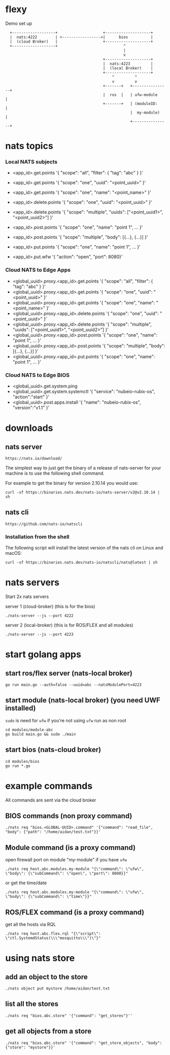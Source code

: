 # flexy

Demo set up

```
  +-------------------+                    +--------------------+
  |  nats:4222        | <----------------->|      bios          |
  |  (cloud Broker)   |                    +--------------------+
  +-------------------+                             ^
                                                    |
                                                    v
                                           +--------------------+
                                           |  nats:4223         |
                                           |  (local Broker)    |
                                           +--------------------+
                                               ^         ^
                                               v         v
                                           +-------+   +----------------+
                                           |  ros  |   | ufw-module     |
                                           +-------+   | (moduleID:     |
                                                       |  my-module)    |
                                                       +----------------+

```
# nats topics
### Local NATS subjects
- <app_id>.get.points '{ "scope": "all", "filter": { "tag": "abc" } }'
- <app_id>.get.points '{ "scope": "one",  "uuid": "<point_uuid>" }'
- <app_id>.get.points '{ "scope": "one", "name": "<point_name>" }'
- <app_id>.delete.points '{ "scope": "one", "uuid": "<point_uuid>" }'
- <app_id>.delete.points '{ "scope": "multiple", "uuids": ["<point_uuid1>", "<point_uuid2>"] }'
- <app_id>.post.points '{ "scope": "one", "name": "point 1", ... }'
- <app_id>.post.points '{ "scope": "multiple", "body": [{...}, {...}] }'
- <app_id>.put.points '{ "scope": "one", "name": "point 1", ... }'

- <app_id>.put.wfw '{ "action": "open", "port": 8080}'

### Cloud NATS to Edge Apps

- <global_uuid>.proxy.<app_id>.get.points '{ "scope": "all", "filter": { "tag": "abc" } }'
- <global_uuid>.proxy.<app_id>.get.points '{ "scope": "one",  "uuid": "<point_uuid>" }'
- <global_uuid>.proxy.<app_id>.get.points '{ "scope": "one", "name": "<point_name>" }'
- <global_uuid>.proxy.<app_id>.delete.points '{ "scope": "one", "uuid": "<point_uuid>" }'
- <global_uuid>.proxy.<app_id>.delete.points '{ "scope": "multiple", "uuids": ["<point_uuid1>", "<point_uuid2>"] }'
- <global_uuid>.proxy.<app_id>.post.points '{ "scope": "one", "name": "point 1", ... }'
- <global_uuid>.proxy.<app_id>.post.points '{ "scope": "multiple", "body": [{...}, {...}] }'
- <global_uuid>.proxy.<app_id>.put.points '{ "scope": "one", "name": "point 1", ... }'

### Cloud NATS to Edge BIOS
- <global_uuid>.get.system.ping
- <global_uuid>.get.system.systemctl '{ "service": "nubeio-rubix-os", "action":"start" }'
- <global_uuid>.post.apps.install '{ "name": "nubeio-rubix-os", "version":"v1.1" }'

# downloads

## nats server

```
https://nats.io/download/
```

The simplest way to just get the binary of a release of nats-server for your machine is to use the following shell command.

For example to get the binary for version 2.10.14 you would use:

```
curl -sf https://binaries.nats.dev/nats-io/nats-server/v2@v2.10.14 | sh
```

## nats cli
```
https://github.com/nats-io/natscli
```

### Installation from the shell
The following script will install the latest version of the nats cli on Linux and macOS:

```
curl -sf https://binaries.nats.dev/nats-io/natscli/nats@latest | sh
```

# nats servers
Start 2x nats servers 

server 1 (cloud-broker) (this is for the bios)
```
./nats-server --js --port 4222
```
server 2 (local-broker) (this is for ROS/FLEX and all modules)
```
./nats-server --js --port 4223
```

# start golang apps

## start ros/flex server (nats-local broker)
```
go run main.go --auth=false --uuid=abc --natsModulePort=4223
```

## start module (nats-local broker) (you need UWF installed)

`sudo` is need for `ufw` if you're not using `ufw` run as non root
```
cd modules/module-abc
go build main.go && sudo ./main
```

## start bios (nats-cloud broker)
```
cd modules/bios
go run *.go
```

# example commands
All commands are sent via the cloud broker

## BIOS commands (non proxy command)
```
./nats req "bios.<GLOBAL-UUID>.command" '{"command": "read_file", "body": {"path": "/home/aidan/test.txt"}}'
```

## Module command (is a proxy command)

open firewall port on module "my-module" if you have `ufw`
```
./nats req host.abc.modules.my-module "{\"command\": \"ufw\", \"body\": {\"subCommand\": \"open\", \"port\": 8080}}"
```
or get the time/date
```
./nats req host.abc.modules.my-module "{\"command\": \"ufw\", \"body\": {\"subCommand\": \"time\"}}"
```

## ROS/FLEX command (is a proxy command)

get all the hosts via RQL
```
./nats req host.abc.flex.rql "{\"script\": \"ctl.SystemdStatus(\\\"mosquitto\\\")\"}"
```

# using nats store

## add an object to the store

```
./nats object put mystore /home/aidan/test.txt 
```

## list all the stores
```
./nats req "bios.abc.store" '{"command": "get_stores"}''
```


## get all objects from a store
```
./nats req "bios.abc.store" '{"command": "get_store_objects", "body": {"store": "mystore"}}'
```